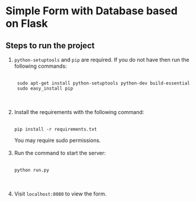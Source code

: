 # Simple Form with Database based on Flask

## Steps to run the project

1.  `python-setuptools` and `pip` are required. If you do not have then run the following commands:<br><br>
    ```
     sudo apt-get install python-setuptools python-dev build-essential
     sudo easy_install pip
    ```
    <br><br>
2.  Install the requirements with the following command:<br><br>
    ```
    pip install -r requirements.txt
    ```
    You may require sudo permissions.<br><br>
3.  Run the command to start the server:<br><br>
    ```
    python run.py
    ```
    <br><br>
4.  Visit `localhost:8080` to view the form.<br><br>
